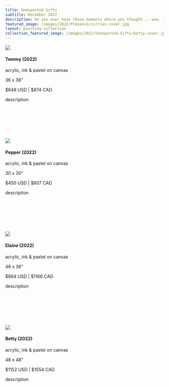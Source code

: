 ```yaml
---
title: Unexpected Gifts
subtitle: December 2022
description: Do you ever have those moments where you thought... wow, if I hadn't done that, I would have never met this wonderful person that is now in my life?  The move to Montreal has been full of these moments... relationships coming from the most chance encounters.  This series is dedicated to all the wonderful people in my life, new and old.  Without you, I'm not sure where I'd be.
featured_image: /images/2022/Presence/circles-cover.jpg
layout: painting-collection
collection_featured_image: /images/2022/Unexpected-Gifts/betty-cover.jpg
---
```


<div class="gallery" data-columns="1" style="padding-top: 0px;">
    <img src="/website/images/2022/Unexpected-Gifts/tommy.jpg">
</div>
<div style="padding-bottom: 100px">
    <h4>Tommy (2022)</h4>
    <p class="description-margin-zero">acrylic, ink & pastel on canvas</p>
    <p class="description-margin-zero">36 x 36"</p>
    <p class="description-margin-zero">$648 USD  |  $874 CAD</p>
    <div class="paypal-button">
        <!-- <form target="paypal" action="https://www.paypal.com/cgi-bin/webscr" method="post">
            <input type="hidden" name="cmd" value="_s-xclick">
            <input type="hidden" name="hosted_button_id" value="59BVZYL9VBUAU">
            <input type="image" src="https://www.paypalobjects.com/en_US/i/btn/btn_cart_LG.gif" border="0" name="submit" alt="PayPal - The safer, easier way to pay online!">
            <img alt="" border="0" src="https://www.paypalobjects.com/en_US/i/scr/pixel.gif" width="1" height="1">
        </form> -->
    </div>
    <p class="description-margin-zero">description</p>
</div>

<div class="gallery" data-columns="1" style="padding-top: 0px;">
    <img src="/website/images/2022/Unexpected-Gifts/pepper.jpg">
</div>
<div style="padding-bottom: 100px">
    <h4>Pepper (2022)</h4>
    <p class="description-margin-zero">acrylic, ink & pastel on canvas</p>
    <p class="description-margin-zero">30 x 30"</p>
    <p class="description-margin-zero">$450 USD  |  $607 CAD</p>
    <div class="paypal-button">
        <!-- <form target="paypal" action="https://www.paypal.com/cgi-bin/webscr" method="post">
            <input type="hidden" name="cmd" value="_s-xclick">
            <input type="hidden" name="hosted_button_id" value="59BVZYL9VBUAU">
            <input type="image" src="https://www.paypalobjects.com/en_US/i/btn/btn_cart_LG.gif" border="0" name="submit" alt="PayPal - The safer, easier way to pay online!">
            <img alt="" border="0" src="https://www.paypalobjects.com/en_US/i/scr/pixel.gif" width="1" height="1">
        </form> -->
    </div>
    <p class="description-margin-zero">description</p>
</div>

<div class="gallery" data-columns="1" style="padding-top: 0px;">
    <img src="/website/images/2022/Unexpected-Gifts/elaine.jpg">
</div>
<div style="padding-bottom: 100px">
    <h4>Elaine (2022)</h4>
    <p class="description-margin-zero">acrylic, ink & pastel on canvas</p>
    <p class="description-margin-zero">48 x 36"</p>
    <p class="description-margin-zero">$864 USD  |  $1166 CAD</p>
    <div class="paypal-button">
        <!-- <form target="paypal" action="https://www.paypal.com/cgi-bin/webscr" method="post">
            <input type="hidden" name="cmd" value="_s-xclick">
            <input type="hidden" name="hosted_button_id" value="59BVZYL9VBUAU">
            <input type="image" src="https://www.paypalobjects.com/en_US/i/btn/btn_cart_LG.gif" border="0" name="submit" alt="PayPal - The safer, easier way to pay online!">
            <img alt="" border="0" src="https://www.paypalobjects.com/en_US/i/scr/pixel.gif" width="1" height="1">
        </form> -->
    </div>
    <p class="description-margin-zero">description</p>
</div>

<div class="gallery" data-columns="1" style="padding-top: 0px;">
    <img src="/website/images/2022/Unexpected-Gifts/betty.jpg">
</div>
<div style="padding-bottom: 100px">
    <h4>Betty (2022)</h4>
    <p class="description-margin-zero">acrylic, ink & pastel on canvas</p>
    <p class="description-margin-zero">48 x 48"</p>
    <p class="description-margin-zero">$1152 USD  |  $1554 CAD</p>
    <div class="paypal-button">
        <!-- <form target="paypal" action="https://www.paypal.com/cgi-bin/webscr" method="post">
            <input type="hidden" name="cmd" value="_s-xclick">
            <input type="hidden" name="hosted_button_id" value="59BVZYL9VBUAU">
            <input type="image" src="https://www.paypalobjects.com/en_US/i/btn/btn_cart_LG.gif" border="0" name="submit" alt="PayPal - The safer, easier way to pay online!">
            <img alt="" border="0" src="https://www.paypalobjects.com/en_US/i/scr/pixel.gif" width="1" height="1">
        </form> -->
    </div>
    <p class="description-margin-zero">description</p>
</div>